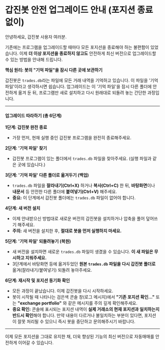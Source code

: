 # 갑진봇 안전 업그레이드 안내 (포지션 종료 없이)

안녕하세요, 갑진봇 사용자 여러분.

기존에는 프로그램을 업그레이드할 때마다 모든 포지션을 종료해야 하는 불편함이 있었습니다. 이제 **더 이상 포지션을 종료하지 않고도** 안전하게 최신 버전으로 업그레이드할 수 있는 방법을 안내해 드립니다.

**핵심 원리: 봇의 "기억 파일"을 잠시 다른 곳에 보관하기**

갑진봇은 `trades.db`라는 파일에 모든 거래 내역을 기억하고 있습니다. 이 파일을 '기억 파일'이라고 생각하시면 쉽습니다. 업그레이드는 이 '기억 파일'을 잠시 다른 폴더에 안전하게 옮겨 둔 뒤, 프로그램만 새로 설치하고 다시 원래대로 되돌려 놓는 간단한 과정입니다.

---

#### 업그레이드 따라하기 (총 6단계)

**1단계: 갑진봇 완전 종료**
- 가장 먼저, 현재 실행 중인 갑진봇 프로그램을 완전히 종료해주세요.

**2단계: '기억 파일' 찾기**
- 갑진봇 프로그램이 있는 폴더에서 `trades.db` 파일을 찾아주세요. (실행 파일과 같은 곳에 있습니다.)

**3단계: '기억 파일' 다른 폴더로 옮겨두기 (백업)**
- `trades.db` 파일을 **잘라내기(Ctrl+X)** 하거나 **복사(Ctrl+C)** 한 뒤, **바탕화면**이나 **내문서** 등 안전한 다른 폴더에 **붙여넣기(Ctrl+V)** 해주세요.
- **중요:** 이 단계에서 갑진봇 폴더에는 `trades.db` 파일이 없어야 합니다.

**4단계: 새 버전 설치**
- 이제 안내받으신 방법대로 새로운 버전의 갑진봇을 설치하거나 압축을 풀어 덮어쓰기 해주세요.
- **주의:** 새 버전을 설치한 후, **절대로 봇을 먼저 실행하지 마세요.**

**5단계: '기억 파일' 되돌려놓기 (복원)**
- 새 버전을 설치하면 새로운 `trades.db` 파일이 생겼을 수 있습니다. **이 새 파일은 무시하고 지워주세요.**
- 3단계에서 바탕화면 등에 옮겨두었던 **원본 `trades.db` 파일을 다시 갑진봇 폴더로** 옮겨(잘라내기/붙여넣기) 되돌려 놓아주세요.

**6단계: 재시작 및 포지션 동기화 확인**
- 모든 과정이 끝났습니다. 이제 갑진봇을 다시 시작하세요.
- 봇이 시작될 때 나타나는 검은색 콘솔 창(로그 메시지)에서 **"기존 포지션 확인..."** 또는 **"exchange portfolio"** 와 같은 메시지를 주의 깊게 확인해주세요.
- **중요 확인:** 콘솔에 표시되는 포지션 내역이 **실제 거래소의 현재 포지션과 일치하는지 반드시 확인**해야 합니다. 만약 내용이 다르거나 불일치하는 부분이 있다면, 포지션이 잘못 처리될 수 있으니 즉시 봇을 중단하고 문의해주시기 바랍니다.

---

이제 모든 포지션을 그대로 유지한 채, 더욱 향상된 기능의 최신 버전으로 자동매매를 안전하게 이어갈 수 있습니다.
